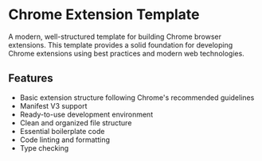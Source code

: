 # Chrome Extension Template

A modern, well-structured template for building Chrome browser extensions. This
template provides a solid foundation for developing Chrome extensions using best
practices and modern web technologies.

## Features

- Basic extension structure following Chrome's recommended guidelines
- Manifest V3 support
- Ready-to-use development environment
- Clean and organized file structure
- Essential boilerplate code
- Code linting and formatting
- Type checking
